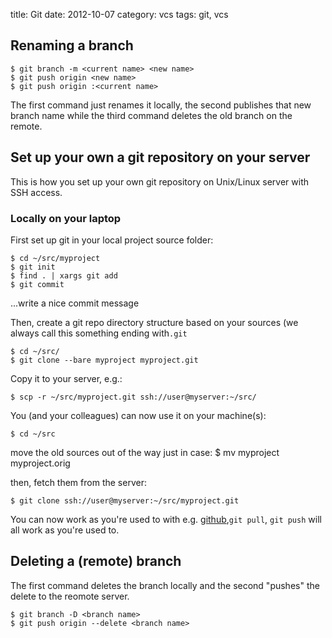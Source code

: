 title: Git
date:    2012-10-07
category: vcs
tags: git, vcs

## Renaming a branch

    $ git branch -m <current name> <new name>
    $ git push origin <new name>
    $ git push origin :<current name>

The first command just renames it locally, the second publishes that
new branch name while the third command deletes the old branch on the
remote.

## Set up your own a git repository on your server

This is how you set up your own git repository on Unix/Linux
server with SSH access.

### Locally on your laptop

First set up git in your local project source folder:


    $ cd ~/src/myproject
    $ git init
    $ find . | xargs git add
    $ git commit
...write a nice commit message



Then, create a git repo directory structure based  on your sources
(we always call this something ending with```.git```


    $ cd ~/src/
    $ git clone --bare myproject myproject.git


Copy it to your server, e.g.:

    $ scp -r ~/src/myproject.git ssh://user@myserver:~/src/

You (and your colleagues) can now use it on your machine(s):

    $ cd ~/src

move the old sources out of the way just in case:
    $ mv myproject myproject.orig

then, fetch them from the server:

    $ git clone ssh://user@myserver:~/src/myproject.git

You can now work as you're used to with e.g. <a
href="http://github.com">github</a>,```git pull```, ```git push```
will all work as you're used to.


## Deleting a (remote) branch

The first command deletes the branch locally and the second "pushes" the
delete to the reomote server.

    $ git branch -D <branch name>
    $ git push origin --delete <branch name>

